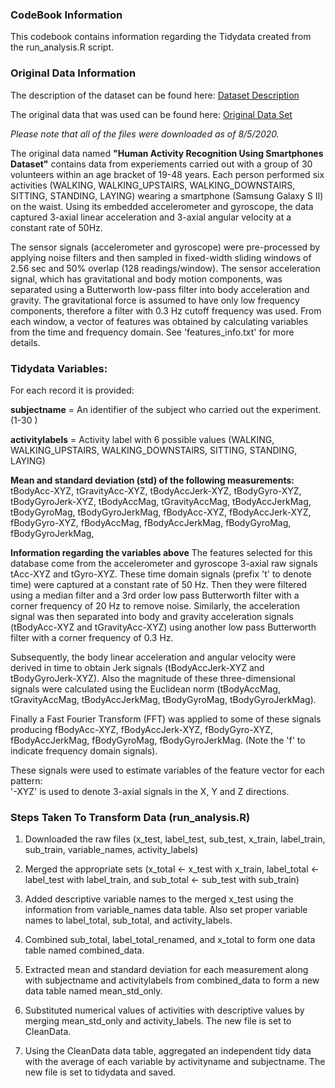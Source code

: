 ### CodeBook Information 

This codebook contains information regarding the Tidydata created from the run_analysis.R script. 

### Original Data Information

The description of the dataset can be found here: 
[Dataset Description](http://archive.ics.uci.edu/ml/datasets/Human+Activity+Recognition+Using+Smartphones)

The original data that was used can be found here: 
[Original Data Set](https://d396qusza40orc.cloudfront.net/getdata%2Fprojectfiles%2FUCI%20HAR%20Dataset.zip)

*Please note that all of the files were downloaded as of 8/5/2020.* 

The original data named **"Human Activity Recognition Using Smartphones Dataset"** contains data from experiements carried out with a group of 30 volunteers within an age bracket of 19-48 years. Each person performed six activities (WALKING, WALKING_UPSTAIRS, WALKING_DOWNSTAIRS, SITTING, STANDING, LAYING) wearing a smartphone (Samsung Galaxy S II) on the waist. Using its embedded accelerometer and gyroscope, the data captured 3-axial linear acceleration and 3-axial angular velocity at a constant rate of 50Hz.

The sensor signals (accelerometer and gyroscope) were pre-processed by applying noise filters and then sampled in fixed-width sliding windows of 2.56 sec and 50% overlap (128 readings/window). The sensor acceleration signal, which has gravitational and body motion components, was separated using a Butterworth low-pass filter into body acceleration and gravity. The gravitational force is assumed to have only low frequency components, therefore a filter with 0.3 Hz cutoff frequency was used. From each window, a vector of features was obtained by calculating variables from the time and frequency domain. See 'features_info.txt' for more details. 

### Tidydata Variables: 

For each record it is provided:

**subjectname** =  An identifier of the subject who carried out the experiment. (1-30 )

**activitylabels** = Activity label with 6 possible values (WALKING, WALKING_UPSTAIRS, WALKING_DOWNSTAIRS, SITTING, STANDING, LAYING)

**Mean and standard deviation (std) of the following measurements:**
tBodyAcc-XYZ, 
tGravityAcc-XYZ, 
tBodyAccJerk-XYZ, 
tBodyGyro-XYZ, 
tBodyGyroJerk-XYZ, 
tBodyAccMag, 
tGravityAccMag, 
tBodyAccJerkMag, 
tBodyGyroMag, 
tBodyGyroJerkMag, 
fBodyAcc-XYZ, 
fBodyAccJerk-XYZ, 
fBodyGyro-XYZ, 
fBodyAccMag, 
fBodyAccJerkMag, 
fBodyGyroMag, 
fBodyGyroJerkMag, 

**Information regarding the variables above** 
The features selected for this database come from the accelerometer and gyroscope 3-axial raw signals tAcc-XYZ and tGyro-XYZ. These time domain signals (prefix 't' to denote time) were captured at a constant rate of 50 Hz. Then they were filtered using a median filter and a 3rd order low pass Butterworth filter with a corner frequency of 20 Hz to remove noise. Similarly, the acceleration signal was then separated into body and gravity acceleration signals (tBodyAcc-XYZ and tGravityAcc-XYZ) using another low pass Butterworth filter with a corner frequency of 0.3 Hz. 

Subsequently, the body linear acceleration and angular velocity were derived in time to obtain Jerk signals (tBodyAccJerk-XYZ and tBodyGyroJerk-XYZ). Also the magnitude of these three-dimensional signals were calculated using the Euclidean norm (tBodyAccMag, tGravityAccMag, tBodyAccJerkMag, tBodyGyroMag, tBodyGyroJerkMag). 

Finally a Fast Fourier Transform (FFT) was applied to some of these signals producing fBodyAcc-XYZ, fBodyAccJerk-XYZ, fBodyGyro-XYZ, fBodyAccJerkMag, fBodyGyroMag, fBodyGyroJerkMag. (Note the 'f' to indicate frequency domain signals). 

These signals were used to estimate variables of the feature vector for each pattern:  
'-XYZ' is used to denote 3-axial signals in the X, Y and Z directions.


### Steps Taken To Transform Data (run_analysis.R)

1. Downloaded the raw files (x_test, label_test, sub_test, x_train, label_train, sub_train, variable_names, activity_labels)

2. Merged the appropriate sets (x_total <- x_test with x_train, label_total <- label_test with label_train, and sub_total <- sub_test with sub_train) 

3. Added descriptive variable names to the merged x_test using the information from variable_names data table. Also set proper variable names to label_total, sub_total, and activity_labels.

4. Combined sub_total, label_total_renamed, and x_total to form one data table named combined_data.

5. Extracted mean and standard deviation for each measurement along with subjectname and activitylabels from combined_data to form a new data table named mean_std_only. 

6. Substituted numerical values of activities with descriptive values by merging mean_std_only and activity_labels. The new file is set to
CleanData. 

7. Using the CleanData data table, aggregated an independent tidy data with the average of each variable by activityname and subjectname. The new file is set to tidydata and saved. 






